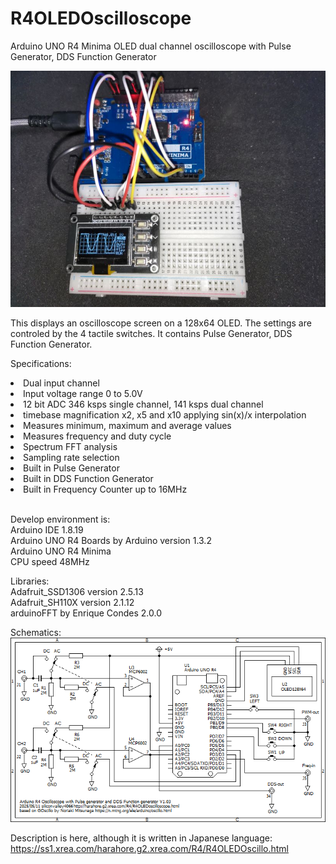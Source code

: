 # R4OLEDOscilloscope
Arduino UNO R4 Minima OLED dual channel oscilloscope with Pulse Generator, DDS Function Generator

<img src="DSC_0066.JPG">

This displays an oscilloscope screen on a 128x64 OLED.
The settings are controled by the 4 tactile switches.
It contains Pulse Generator, DDS Function Generator.

Specifications:
<li>Dual input channel</li>
<li>Input voltage range 0 to 5.0V</li>
<li>12 bit ADC 346 ksps single channel, 141 ksps dual channel</li>
<li>timebase magnification x2, x5 and x10 applying sin(x)/x interpolation</li>
<li>Measures minimum, maximum and average values</li>
<li>Measures frequency and duty cycle</li>
<li>Spectrum FFT analysis</li>
<li>Sampling rate selection</li>
<li>Built in Pulse Generator</li>
<li>Built in DDS Function Generator</li>
<li>Built in Frequency Counter up to 16MHz</li>
<br>
<p>
Develop environment is:<br>
Arduino IDE 1.8.19<br>
Arduino UNO R4 Boards by Arduino version 1.3.2<br>
Arduino UNO R4 Minima<br>
CPU speed 48MHz<br>
</p>

Libraries:<br>
Adafruit_SSD1306 version 2.5.13<br>
Adafruit_SH110X version 2.1.12<br>
arduinoFFT by Enrique Condes 2.0.0<br>

Schematics:<br>
<img src="R4OLEDOscillo.png">

Description is here, although it is written in Japanese language:
https://ss1.xrea.com/harahore.g2.xrea.com/R4/R4OLEDOscillo.html
